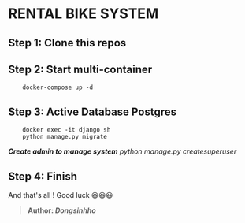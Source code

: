 # RENTAL BIKE SYSTEM 
## Step 1: Clone this repos
## Step 2: Start multi-container
        docker-compose up -d
## Step 3: Active Database Postgres
        docker exec -it django sh
        python manage.py migrate
***Create admin to manage system***
_python manage.py createsuperuser_

## Step 4: Finish
And that's all ! Good luck :smiley::smiley::smiley:




>**Author: _Dongsinhho_**
